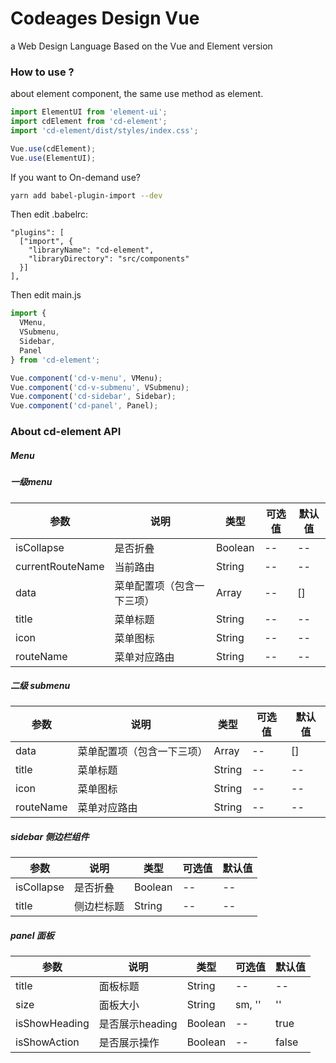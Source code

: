 # Codeages Design Vue

a Web Design Language Based on the Vue and Element version 

### How to use ?

about element component, the same use method as element.

```js
import ElementUI from 'element-ui';
import cdElement from 'cd-element';
import 'cd-element/dist/styles/index.css';

Vue.use(cdElement);
Vue.use(ElementUI);
```

If you want to On-demand use?

```bash
yarn add babel-plugin-import --dev
```

Then edit .babelrc:

```
"plugins": [
  ["import", {
    "libraryName": "cd-element",
    "libraryDirectory": "src/components"
  }]
],
```

Then edit main.js

```js
import {
  VMenu,
  VSubmenu,
  Sidebar,
  Panel
} from 'cd-element';

Vue.component('cd-v-menu', VMenu);
Vue.component('cd-v-submenu', VSubmenu);
Vue.component('cd-sidebar', Sidebar);
Vue.component('cd-panel', Panel);
```

### About cd-element API

##### Menu

##### 一级menu
参数 | 说明 | 类型 | 可选值 | 默认值
---|--- | --- | --- | ---
isCollapse | 是否折叠  | Boolean  | -- | --
currentRouteName | 当前路由 | String | -- | --
data | 菜单配置项（包含一下三项） | Array | -- |  []
title | 菜单标题 | String | -- | --
icon | 菜单图标 | String | -- | --
routeName | 菜单对应路由 | String |  -- | --


##### 二级 submenu
参数 | 说明 | 类型 | 可选值 | 默认值
---|--- | --- | --- | ---
data | 菜单配置项（包含一下三项） | Array | -- |  []
title | 菜单标题 | String | -- | --
icon | 菜单图标 | String | -- | --
routeName | 菜单对应路由 | String |  -- | --

##### sidebar 侧边栏组件
参数 | 说明 | 类型 | 可选值 | 默认值
---|--- | --- | --- | ---
isCollapse | 是否折叠  | Boolean  | -- | --
title | 侧边栏标题 | String | -- | --


##### panel 面板
参数 | 说明 | 类型 | 可选值 | 默认值
---|--- | --- | --- | ---
title | 面板标题 | String | -- | --
size | 面板大小 | String | sm, '' | ''
isShowHeading | 是否展示heading | Boolean | -- | true
isShowAction | 是否展示操作 | Boolean | -- | false

